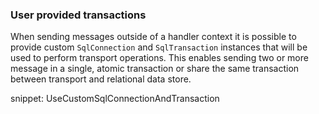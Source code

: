 ### User provided transactions

When sending messages outside of a handler context it is possible to provide custom `SqlConnection` and `SqlTransaction` instances that will be used to perform transport operations. This enables sending two or more message in a single, atomic transaction or share the same transaction between transport and relational data store.

snippet: UseCustomSqlConnectionAndTransaction